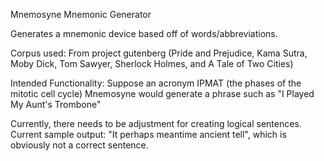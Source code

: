 Mnemosyne Mnemonic Generator

Generates a mnemonic device based off of words/abbreviations. 

Corpus used: From project gutenberg (Pride and Prejudice, Kama Sutra, Moby Dick, Tom Sawyer, Sherlock Holmes, and A Tale of Two Cities)

Intended Functionality:
Suppose an acronym IPMAT (the phases of the mitotic cell cycle)
Mnemosyne would generate a phrase such as "I Played My Aunt's Trombone"

Currently, there needs to be adjustment for creating logical sentences.
Current sample output:
"It perhaps meantime ancient tell", which is obviously not a correct sentence. 